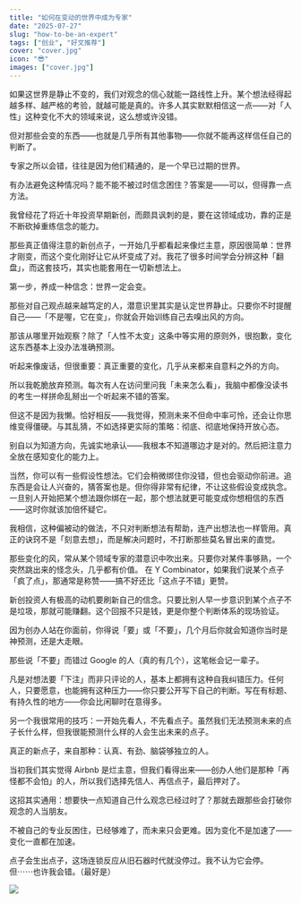 ```yaml
---
title: "如何在变动的世界中成为专家"
date: "2025-07-27"
slug: "how-to-be-an-expert"
tags: ["创业", "好文推荐"]
cover: "cover.jpg"
icon: "😎"
images: ["cover.jpg"]
---
```

如果这世界是静止不变的，我们对观念的信心就能一路线性上升。某个想法经得起越多样、越严格的考验，就越可能是真的。许多人其实默默相信这一点——对「人性」这种变化不大的领域来说，这么想或许没错。



但对那些会变的东西——也就是几乎所有其他事物——你就不能再这样信任自己的判断了。



专家之所以会错，往往是因为他们精通的，是一个早已过期的世界。



有办法避免这种情况吗？能不能不被过时信念困住？答案是——可以，但得靠一点方法。



我曾经花了将近十年投资早期新创，而颇具讽刺的是，要在这领域成功，靠的正是不断砍掉重练信念的能力。



那些真正值得注意的新创点子，一开始几乎都看起来像烂主意，原因很简单：世界才刚变，而这个变化刚好让它从坏变成了对。我花了很多时间学会分辨这种「翻盘」，而这套技巧，其实也能套用在一切新想法上。



第一步，养成一种信念：世界一定会变。



那些对自己观点越来越笃定的人，潜意识里其实是认定世界静止。只要你不时提醒自己——「不是喔，它在变」，你就会开始训练自己去嗅出风的方向。



那该从哪里开始观察？除了「人性不太变」这条中等实用的原则外，很抱歉，变化这东西基本上没办法准确预测。



听起来像废话，但很重要：真正重要的变化，几乎从来都来自意料之外的方向。



所以我乾脆放弃预测。每次有人在访问里问我「未来怎么看」，我脑中都像没读书的考生一样拼命乱掰出一个听起来不错的答案。



但这不是因为我懒。恰好相反——我觉得，预测未来不但命中率可怜，还会让你思维变得僵硬。与其乱猜，不如选择更实际的策略：彻底、彻底地保持开放心态。



别自以为知道方向，先诚实地承认——我根本不知道哪边才是对的。然后把注意力全放在感知变化的能力上。



当然，你可以有一些假设性想法。它们会稍微绑住你没错，但也会驱动你前进。追东西是会让人兴奋的，猜答案也是。但你得非常有纪律，不让这些假设变成执念。
一旦别人开始把某个想法跟你绑在一起，那个想法就更可能变成你想相信的东西——这时你就该加倍怀疑它。



我相信，这种偏被动的做法，不只对判断想法有帮助，连产出想法也一样管用。真正的诀窍不是「刻意去想」，而是解决问题时，不打断那些莫名冒出来的直觉。



那些变化的风，常从某个领域专家的潜意识中吹出来。只要你对某件事够熟，一个突然跳出来的怪念头，几乎都有价值。
在 Y Combinator，如果我们说某个点子「疯了点」，那通常是称赞——搞不好还比「这点子不错」更赞。



新创投资人有极高的动机要刷新自己的信念。只要比别人早一步意识到某个点子不是垃圾，那就可能赚翻。这个回报不只是钱，更是你整个判断体系的现场验证。



因为创办人站在你面前，你得说「要」或「不要」，几个月后你就会知道你当时是神预测，还是大走眼。



那些说「不要」而错过 Google 的人（真的有几个），这笔帐会记一辈子。



凡是对想法要「下注」而非只评论的人，基本上都拥有这种自我纠错压力。任何人，只要愿意，也能拥有这种压力——你只要公开写下自己的判断。写在有标题、有持久性的地方——你会比闲聊时在意得多。



另一个我很常用的技巧：一开始先看人，不先看点子。虽然我们无法预测未来的点子长什么样，但我很能预测什么样的人会生出未来的点子。



真正的新点子，来自那种：认真、有劲、脑袋够独立的人。



当初我们其实觉得 Airbnb 是烂主意，但我们看得出来——创办人他们是那种「再怪都不会怕」的人，所以我们选择先信人、再信点子，最后押对了。



这招其实通用：想要快一点知道自己什么观念已经过时了？那就去跟那些会打破你观念的人当朋友。



不被自己的专业反困住，已经够难了，而未来只会更难。因为变化不是加速了——变化一直都在加速。



点子会生出点子，这场连锁反应从旧石器时代就没停过。我不认为它会停。
但⋯⋯也许我会错。（最好是）




![](https://prod-files-secure.s3.us-west-2.amazonaws.com/112d0858-5090-4d34-a606-b75eb8d65fd2/46476355-9cf3-4e99-9b7a-3531bc426380/1000202064.png?X-Amz-Algorithm=AWS4-HMAC-SHA256&X-Amz-Content-Sha256=UNSIGNED-PAYLOAD&X-Amz-Credential=ASIAZI2LB466QRPONC4Y%2F20251019%2Fus-west-2%2Fs3%2Faws4_request&X-Amz-Date=20251019T110945Z&X-Amz-Expires=3600&X-Amz-Security-Token=IQoJb3JpZ2luX2VjECcaCXVzLXdlc3QtMiJHMEUCIHU5qEdpLoGHe1HbeySfYPibFb6VMcQ9sIeNENfqGoVPAiEAtw7I8Fkj0QDqtjuRenj%2BQ4kmwFY8OaMkQsTONPLbHpQqiAQI0P%2F%2F%2F%2F%2F%2F%2F%2F%2F%2FARAAGgw2Mzc0MjMxODM4MDUiDHwOyN8BpFBbOU%2BcZCrcA5t5u74Ymhsuxk1FYsZP5%2BnU9mRZ1GavX0ojZXKvwu%2F5zKOFOyTaNd1eNEMXhGZIh7mbKliJih2byvGc6KZPXapgDcK9vqsH5cWatDxRxra%2FnCPWT5kpvuWrA1IMkfCjZuP2cyBzqfkT8PRrG6Ydx9QtK0UapcqVH5Vt8%2Bkyzncef66ipoY2uDYBHNPaxUTuf%2BUuQrMXY%2BP3tSS2wCC3YTGutbZVdBketTrOdZtFZ8%2Fs2%2BX1tC4AVhZjqYLwjI8o4FAWQQKiIWgHzmDnJh9wa9fAjHWEQpGQz2f10JUiTP3n%2FbXai7k4529f%2FA5u42zhvIO7yG1k%2BkgZA5d7Jz10e1l64MDhIC6UM7GsmM0jbsgeI3kreIJwnAUoPp9nTDCQ9rF0oPmzMWuKAPA13ju6N15Qice38a1wMaDap0VfaZ%2FcvKyHilNrTqqzkQQPS9cvIlEamdgvLGGiCzE07mis9Izg1YNQc7ysMF9dlluO0qzr5p54%2B4eILC0lJS%2Fawnum5HXoJC4JlniPMMhX674kr3yKJ9qBDM5EAxBoHzNTQpK3k3GvkKk669KBWLpq%2Fhz7cN5Wx02fP2ZOHQOJCZPhfHfrlO9GPdSAcy46rsvA7xYLOTF%2BX%2FmfPCAjOGWPMLCO0scGOqUBys70dEyu7HeuO1YIDJI4nxx%2BmZZWxZQx4ipBN5xcmlVoeCLi5h5Iy63WeRXdwIJP5i2f1QxDcOEW1ezzq4eE5NW3KuuLzDf%2B19AR1Bs2WdrIj768Pz%2FeEUAfohOCbK1GbAAD74Iozg1EJBCrMfeHFx05LvCpTS9lHdkRN%2F1Isn49t%2Bp92i5WkO8%2FfW7iL%2FSMrWDrZoSvwn%2FDVM9M1N%2BIxs0rZGng&X-Amz-Signature=fb44cd9fbb1d65fce934a2e37dc847151eabb9a5af21dc023eedbcc292f23c7e&X-Amz-SignedHeaders=host&x-amz-checksum-mode=ENABLED&x-id=GetObject)

